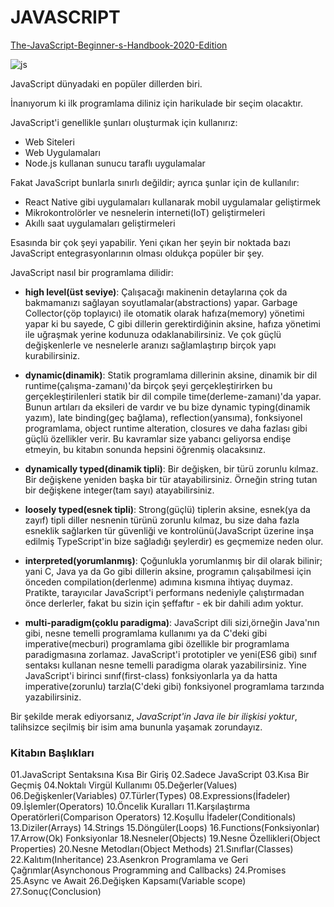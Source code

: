 # JAVASCRIPT <br/>
[The-JavaScript-Beginner-s-Handbook-2020-Edition](https://www.freecodecamp.org/news/the-complete-javascript-handbook-f26b2c71719c/#alittlebitofhistory)


![js](https://user-images.githubusercontent.com/51059267/85326923-bb80c180-b4d6-11ea-814d-a6cafdd4a6b7.png)

JavaScript dünyadaki en popüler dillerden biri.

İnanıyorum ki ilk programlama diliniz için harikulade bir seçim olacaktır.

JavaScript'i genellikle şunları oluşturmak için kullanırız:

- Web Siteleri
- Web Uygulamaları
- Node.js kullanan sunucu taraflı uygulamalar

Fakat JavaScript bunlarla sınırlı değildir; ayrıca şunlar için de kullanılır:

- React Native gibi uygulamaları kullanarak mobil uygulamalar geliştirmek
- Mikrokontrolörler ve nesnelerin interneti(IoT) geliştirmeleri
- Akıllı saat uygulamaları geliştirmeleri

Esasında bir çok şeyi yapabilir. Yeni çıkan her şeyin bir noktada bazı JavaScript entegrasyonlarının olması oldukça popüler bir şey.

JavaScript nasıl bir programlama dilidir:

- **high level(üst seviye)**: Çalışacağı makinenin detaylarına çok da bakmamanızı sağlayan soyutlamalar(abstractions) yapar. Garbage Collector(çöp toplayıcı) ile otomatik olarak hafıza(memory) yönetimi yapar ki bu sayede, C gibi dillerin gerektirdiğinin aksine, hafıza yönetimi ile uğraşmak yerine kodunuza odaklanabilirsiniz. Ve çok güçlü değişkenlerle ve nesnelerle aranızı sağlamlaştırıp  birçok yapı kurabilirsiniz.

- **dynamic(dinamik)**: Statik programlama dillerinin aksine, dinamik bir dil runtime(çalışma-zamanı)'da birçok şeyi gerçekleştirirken bu gerçekleştirilenleri statik bir dil compile time(derleme-zamanı)'da yapar. Bunun artıları da eksileri de vardır ve bu bize dynamic typing(dinamik yazım), late binding(geç bağlama), reflection(yansıma), fonksiyonel programlama, object runtime alteration, closures ve daha fazlası gibi güçlü özellikler verir. Bu kavramlar size yabancı geliyorsa endişe etmeyin, bu kitabın sonunda hepsini öğrenmiş olacaksınız.

- **dynamically typed(dinamik tipli)**: Bir değişken, bir türü zorunlu kılmaz. Bir değişkene yeniden başka bir tür atayabilirsiniz. Örneğin string tutan bir değişkene integer(tam sayı) atayabilirsiniz.

- **loosely typed(esnek tipli)**: Strong(güçlü) tiplerin aksine, esnek(ya da zayıf) tipli diller nesnenin türünü zorunlu kılmaz, bu size daha fazla esneklik sağlarken tür güvenliği ve kontrolünü(JavaScript üzerine inşa edilmiş TypeScript'in bize sağladığı şeylerdir) es geçmemize neden olur.   

- **interpreted(yorumlanmış)**: Çoğunlukla yorumlanmış bir dil olarak bilinir; yani C, Java ya da Go gibi dillerin aksine, programın çalışabilmesi için önceden compilation(derlenme) adımına kısmına ihtiyaç duymaz. Pratikte, tarayıcılar JavaScript'i performans nedeniyle çalıştırmadan önce derlerler, fakat bu sizin için şeffaftır - ek bir dahili adım yoktur.

- **multi-paradigm(çoklu paradigma)**: JavaScript dili sizi,örneğin Java'nın gibi, nesne temelli programlama kullanımı ya da C'deki gibi imperative(mecburi) programlama gibi özellikle bir programlama paradigmasına zorlamaz. JavaScript'i prototipler ve yeni(ES6 gibi) sınıf sentaksı kullanan nesne temelli paradigma olarak yazabilirsiniz. Yine JavaScript'i birinci sınıf(first-class) fonksiyonlarla ya da hatta imperative(zorunlu) tarzla(C'deki gibi) fonksiyonel programlama tarzında yazabilirsiniz.

Bir şekilde merak ediyorsanız, *JavaScript'in Java ile bir ilişkisi yoktur*, talihsizce seçilmiş bir isim ama bununla yaşamak zorundayız.

### Kitabın Başlıkları

01.JavaScript Sentaksına Kısa Bir Giriş
02.Sadece JavaScript
03.Kısa Bir Geçmiş
04.Noktalı Virgül Kullanımı
05.Değerler(Values)
06.Değişkenler(Variables)
07.Türler(Types)
08.Expressions(İfadeler)
09.İşlemler(Operators)
10.Öncelik Kuralları
11.Karşılaştırma Operatörleri(Comparison Operators)
12.Koşullu İfadeler(Conditionals)
13.Diziler(Arrays)
14.Strings
15.Döngüler(Loops)
16.Functions(Fonksiyonlar)
17.Arrow(Ok) Fonksiyonlar
18.Nesneler(Objects)
19.Nesne Özellikleri(Object Properties)
20.Nesne Metodları(Object Methods)
21.Sınıflar(Classes)
22.Kalıtım(Inheritance)
23.Asenkron Programlama ve Geri Çağrımlar(Asynchonous Programming and Callbacks)
24.Promises
25.Async ve Await
26.Değişken Kapsamı(Variable scope)
27.Sonuç(Conclusion)
